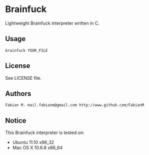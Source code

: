 Brainfuck 
===========
Lightweight Brainfuck interpreter written in C.

## Usage
    brainfuck YOUR_FILE

## License
See LICENSE file.

## Authors
    Fabian M. mail.fabianm@gmail.com http://www.github.com/FabianM

## Notice
This Brainfuck interpreter is tested on:  
* Ubuntu 11.10 x86_32  
* Mac OS X 10.6.8 x86_64
